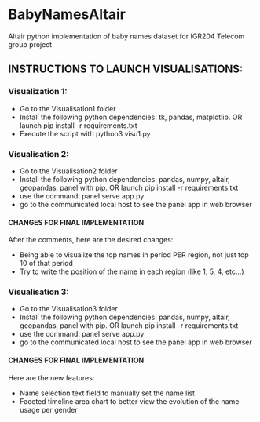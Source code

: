 # BabyNamesAltair
Altair python implementation of baby names dataset for IGR204 Telecom group project

## INSTRUCTIONS TO LAUNCH VISUALISATIONS:

### Visualization 1:
- Go to the Visualisation1 folder
- Install the following python dependencies: tk, pandas, matplotlib. OR launch pip install -r requirements.txt
- Execute the script with python3 visu1.py

### Visualisation 2:
- Go to the Visualisation2 folder
- Install the following python dependencies: pandas, numpy, altair, geopandas, panel with pip. OR launch pip install -r requirements.txt
- use the command: panel serve app.py
- go to the communicated local host to see the panel app in web browser

#### CHANGES FOR FINAL IMPLEMENTATION
After the comments, here are the desired changes:
- Being able to visualize the top names in period PER region, not just top 10 of that period
- Try to write the position of the name in each region (like 1, 5, 4, etc...)


### Visualisation 3:
- Go to the Visualisation3 folder
- Install the following python dependencies: pandas, numpy, altair, geopandas, panel with pip. OR launch pip install -r requirements.txt
- use the command: panel serve app.py
- go to the communicated local host to see the panel app in web browser

#### CHANGES FOR FINAL IMPLEMENTATION
Here are the new features:
 - Name selection text field to manually set the name list
 - Faceted timeline area chart to better view the evolution of the name usage per gender

